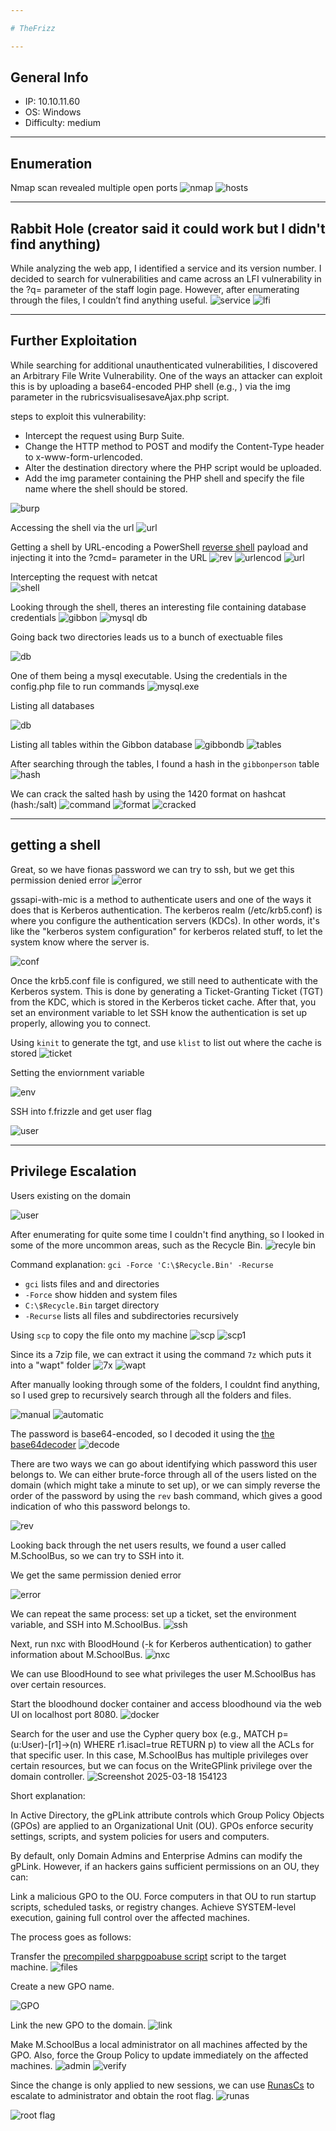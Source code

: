 ```yaml
---

# TheFrizz 

---
```


## General Info

- IP: 10.10.11.60 
- OS: Windows  
- Difficulty: medium

---

## Enumeration

Nmap scan revealed multiple open ports
![nmap](https://github.com/J4ck3lXploit/HTB-writeups/blob/main/Images/Screenshot%202025-03-18%20094524.png)
![hosts](https://github.com/J4ck3lXploit/HTB-writeups/blob/main/Images/Screenshot%202025-03-18%20094559.png)

---

## Rabbit Hole (creator said it could work but I didn't find anything)
While analyzing the web app, I identified a service and its version number. I decided to search for vulnerabilities and came across an LFI vulnerability in the ?q= parameter of the staff login page. However, after enumerating through the files, I couldn’t find anything useful.
![service](https://github.com/J4ck3lXploit/HTB-writeups/blob/main/Images/Screenshot%202025-03-18%20094656.png)
![lfi](https://github.com/J4ck3lXploit/HTB-writeups/blob/main/Images/Screenshot%202025-03-18%20094738.png)

---

## Further Exploitation
While searching for additional unauthenticated vulnerabilities, I discovered an Arbitrary File Write Vulnerability. One of the ways an attacker can exploit this is by uploading a base64-encoded PHP shell (e.g., <?php echo system($_GET['cmd']); ?>) via the img parameter in the rubricsvisualisesaveAjax.php script.

steps to exploit this vulnerability:

- Intercept the request using Burp Suite.
- Change the HTTP method to POST and modify the Content-Type header to x-www-form-urlencoded.
- Alter the destination directory where the PHP script would be uploaded.
- Add the img parameter containing the PHP shell and specify the file name where the shell should be stored.

![burp](https://github.com/J4ck3lXploit/HTB-writeups/blob/main/Images/Screenshot%202025-03-18%20101502.png)

Accessing the shell via the url
![url](https://github.com/J4ck3lXploit/HTB-writeups/blob/main/Images/Screenshot%202025-03-18%20101454.png)

Getting a shell by URL-encoding a PowerShell  [reverse shell](https://www.revshells.com/) payload and injecting it into the ?cmd= parameter in the URL
![rev](https://github.com/J4ck3lXploit/HTB-writeups/blob/main/Images/Screenshot%202025-03-18%20102253.png)
![urlencod](https://github.com/J4ck3lXploit/HTB-writeups/blob/main/Images/Screenshot%202025-03-18%20101949.png)
![url](https://github.com/J4ck3lXploit/HTB-writeups/blob/main/Images/Screenshot%202025-03-18%20102010.png)

Intercepting the request with netcat  
![shell](https://github.com/J4ck3lXploit/HTB-writeups/blob/main/Images/Screenshot%202025-03-18%20101935.png)

Looking through the shell, theres an interesting file containing database credentials
![gibbon](https://github.com/J4ck3lXploit/HTB-writeups/blob/main/Images/Screenshot%202025-03-18%20102103.png)
![mysql db](https://github.com/J4ck3lXploit/HTB-writeups/blob/main/Images/Screenshot%202025-03-18%20102118.png)

Going back two directories leads us to a bunch of exectuable files

![db](https://github.com/J4ck3lXploit/HTB-writeups/blob/main/Images/Screenshot%202025-03-18%20102619.png)

One of them being a mysql executable. Using the credentials in the config.php file to run commands
![mysql.exe](https://github.com/J4ck3lXploit/HTB-writeups/blob/main/Images/Screenshot%202025-03-18%20102734.png)

Listing all databases

![db](https://github.com/J4ck3lXploit/HTB-writeups/blob/main/Images/Screenshot%202025-03-18%20104048.png)

Listing all tables within the Gibbon database
![gibbondb](https://github.com/J4ck3lXploit/HTB-writeups/blob/main/Images/Screenshot%202025-03-18%20104209.png)
![tables](https://github.com/J4ck3lXploit/HTB-writeups/blob/main/Images/Screenshot%202025-03-18%20104221.png)

After searching through the tables, I found a hash in the `gibbonperson` table
![hash](https://github.com/J4ck3lXploit/HTB-writeups/blob/main/Images/Screenshot%202025-03-18%20104238.png)

We can crack the salted hash by using the 1420 format on hashcat (hash:/salt)
![command](https://github.com/J4ck3lXploit/HTB-writeups/blob/main/Images/Screenshot%202025-03-18%20104551.png)
![format](https://github.com/J4ck3lXploit/HTB-writeups/blob/main/Images/Screenshot%202025-03-18%20105023.png)
![cracked](https://github.com/J4ck3lXploit/HTB-writeups/blob/main/Images/Screenshot%202025-03-18%20104910.png)

---

## getting a shell
Great, so we have fionas password we can try to ssh, but we get this permission denied error 
![error](https://github.com/J4ck3lXploit/HTB-writeups/blob/main/Images/Screenshot%202025-03-18%20105259.png)

gssapi-with-mic is a method to authenticate users and one of the ways it does that is Kerberos authentication. The kerberos realm (/etc/krb5.conf) is where you configure the authentication servers (KDCs). In other words, it's like the "kerberos system configuration" for kerberos related stuff, to let the system know where the server is.

![conf](https://github.com/J4ck3lXploit/HTB-writeups/blob/main/Images/Screenshot%202025-03-18%20111535.png)

Once the krb5.conf file is configured, we still need to authenticate with the Kerberos system. This is done by generating a Ticket-Granting Ticket (TGT) from the KDC, which is stored in the Kerberos ticket cache. After that, you set an environment variable to let SSH know the authentication is set up properly, allowing you to connect.

Using `kinit` to generate the tgt, and use `klist` to list out where the cache is stored
![ticket](https://github.com/J4ck3lXploit/HTB-writeups/blob/main/Images/Screenshot%202025-03-18%20112136.png)

Setting the enviornment variable

![env](https://github.com/J4ck3lXploit/HTB-writeups/blob/main/Images/Screenshot%202025-03-18%20112325.png)

SSH into f.frizzle and get user flag

![user](https://github.com/J4ck3lXploit/HTB-writeups/blob/main/Images/Screenshot%202025-03-18%20112609.png)

---

## Privilege Escalation

Users existing on the domain

![user](https://github.com/J4ck3lXploit/HTB-writeups/blob/main/Images/Screenshot%202025-03-18%20120254.png)

After enumerating for quite some time I couldn't find anything, so I looked in some of the more uncommon areas, such as the Recycle Bin. 
![recyle bin](https://github.com/J4ck3lXploit/HTB-writeups/blob/main/Images/Screenshot%202025-03-20%20103419.png)

Command explanation:
`gci -Force 'C:\$Recycle.Bin' -Recurse`
- `gci` lists files and and directories
- `-Force` show hidden and system files
-  `C:\$Recycle.Bin` target directory
-  `-Recurse` lists all files and subdirectories recursively

Using `scp` to copy the file onto my machine
![scp](https://github.com/J4ck3lXploit/HTB-writeups/blob/main/Images/Screenshot%202025-03-18%20120101.png)
![scp1](https://github.com/J4ck3lXploit/HTB-writeups/blob/main/Images/Screenshot%202025-03-18%20120132.png)

Since its a 7zip file, we can extract it using the command `7z` which puts it into a "wapt" folder
![7x](https://github.com/J4ck3lXploit/HTB-writeups/blob/main/Images/Screenshot%202025-03-18%20120154.png)
![wapt](https://github.com/J4ck3lXploit/HTB-writeups/blob/main/Images/Screenshot%202025-03-18%20120223.png)

After manually looking through some of the folders, I couldnt find anything, so I used grep to recursively search through all the folders and files.

![manual](https://github.com/J4ck3lXploit/HTB-writeups/blob/main/Images/Screenshot%202025-03-18%20120718.png)
![automatic](https://github.com/J4ck3lXploit/HTB-writeups/blob/main/Images/Screenshot%202025-03-18%20121053.png)

The password is base64-encoded, so I decoded it using the [the base64decoder](https://www.base64decode.org/)
![decode](https://github.com/J4ck3lXploit/HTB-writeups/blob/main/Images/Screenshot%202025-03-18%20121145.png)

There are two ways we can go about identifying which password this user belongs to. We can either brute-force through all of the users listed on the domain (which might take a minute to set up), or we can simply reverse the order of the password by using the `rev` bash command, which gives a good indication of who this password belongs to.

![rev](https://github.com/J4ck3lXploit/HTB-writeups/blob/main/Images/Screenshot%202025-03-18%20122419.png)

Looking back through the net users results, we found a user called M.SchoolBus, so we can try to SSH into it.

We get the same permission denied error

![error](https://github.com/J4ck3lXploit/HTB-writeups/blob/main/Images/Screenshot%202025-03-18%20122653.png)

We can repeat the same process: set up a ticket, set the environment variable, and SSH into M.SchoolBus.
![ssh](https://github.com/J4ck3lXploit/HTB-writeups/blob/main/Images/Screenshot%202025-03-18%20122749.png)

Next, run nxc with BloodHound (-k for Kerberos authentication) to gather information about M.SchoolBus.
![nxc](https://github.com/J4ck3lXploit/HTB-writeups/blob/main/Images/Screenshot%202025-03-18%20153553.png)


We can use BloodHound to see what privileges the user M.SchoolBus has over certain resources.

Start the bloodhound docker container and access bloodhound via the web UI on localhost port 8080.
![docker](https://github.com/J4ck3lXploit/HTB-writeups/blob/main/Images/Screenshot%202025-03-18%20153641.png)

Search for the user and use the Cypher query box (e.g., MATCH p=(u:User)-[r1]->(n) WHERE r1.isacl=true RETURN p) to view all the ACLs for that specific user. In this case, M.SchoolBus has multiple privileges over certain resources, but we can focus on the WriteGPlink privilege over the domain controller. 
![Screenshot 2025-03-18 154123](https://github.com/J4ck3lXploit/HTB-writeups/blob/main/Images/Screenshot%202025-03-18%20154123.png)

Short explanation:

In Active Directory, the gPLink attribute controls which Group Policy Objects (GPOs) are applied to an Organizational Unit (OU). GPOs enforce security settings, scripts, and system policies for users and computers.

By default, only Domain Admins and Enterprise Admins can modify the gPLink. However, if an hackers gains sufficient permissions on an OU, they can:

Link a malicious GPO to the OU.
Force computers in that OU to run startup scripts, scheduled tasks, or registry changes.
Achieve SYSTEM-level execution, gaining full control over the affected machines.

The process goes as follows:

Transfer the [precompiled sharpgpoabuse script](https://github.com/byronkg/SharpGPOAbuse/releases/tag/1.0) script to the target machine.
![files](https://github.com/J4ck3lXploit/HTB-writeups/blob/main/Images/Screenshot%202025-03-18%20172247.png)

Create a new GPO name.

![GPO](https://github.com/J4ck3lXploit/HTB-writeups/blob/main/Images/Screenshot%202025-03-19%20104038.png)

Link the new GPO to the domain.
![link](https://github.com/J4ck3lXploit/HTB-writeups/blob/main/Images/Screenshot%202025-03-19%20104222.png)

Make M.SchoolBus a local administrator on all machines affected by the GPO. Also, force the Group Policy to update immediately on the affected machines.
![admin](https://github.com/J4ck3lXploit/HTB-writeups/blob/main/Images/Screenshot%202025-03-19%20104401.png)
![verify](https://github.com/J4ck3lXploit/HTB-writeups/blob/main/Images/Screenshot%202025-03-19%20104437.png)

Since the change is only applied to new sessions, we can use [RunasCs](https://github.com/antonioCoco/RunasCs/releases) to escalate to administrator and obtain the root flag.
![runas](https://github.com/J4ck3lXploit/HTB-writeups/blob/main/Images/Screenshot%202025-03-19%20105716.png)

![root flag](https://github.com/J4ck3lXploit/HTB-writeups/blob/main/Images/Screenshot%202025-03-19%20164750.png)



